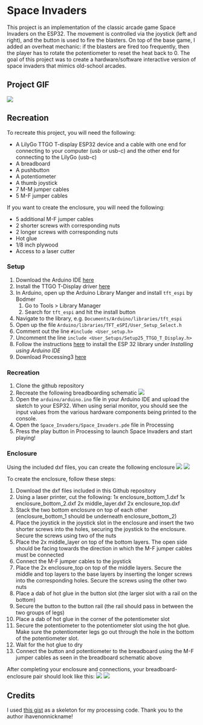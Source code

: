 # Space Invaders

This project is an implementation of the classic arcade game Space Invaders on the ESP32. The movement is controlled via the joystick (left and right), and the button is used to fire the blasters. On top of the base game, I added an overheat mechanic: if the blasters are fired too frequently, then the player has to rotate the potentiometer to reset the heat back to 0. The goal of this project was to create a hardware/software interactive version of space invaders that mimics old-school arcades.

## Project GIF
![](https://github.com/KareemDaCosta/Space-Invaders/blob/main/media/demo.gif)

## Recreation
To recreate this project, you will need the following:
- A LilyGo TTGO T-display ESP32 device and a cable with one end for connecting to your computer (usb or usb-c) and the other end for connecting to the LilyGo (usb-c)
- A breadboard
- A pushbutton
- A potentiometer
- A thumb joystick
- 7 M-M jumper cables
- 5 M-F jumper cables

If you want to create the enclosure, you will need the following:
- 5 additional M-F jumper cables
- 2 shorter screws with corresponding nuts
- 2 longer screws with corresponding nuts
- Hot glue
- 1/8 inch plywood
- Access to a laser cutter

### Setup
1. Download the Arduino IDE [here](https://www.arduino.cc/en/software)
2. Install the TTGO T-Display driver [here](https://github.com/Xinyuan-LilyGO/TTGO-T-Display)
3. In Arduino, open up the Arduino Library Manger and install `tft_espi` by Bodmer 
    1. Go to Tools > Library Manager
    2. Search for `tft_espi` and hit the install button
4. Navigate to the library, e.g. `Documents/Arduino/libraries/tft_espi`
5. Open up the file `Arduino/libraries/TFT_eSPI/User_Setup_Select.h`
6. Comment out the line `#include <User_setup.h>`
7. Uncomment the line `include <User_Setups/Setup25_TTGO_T_Display.h>`
8. Follow the instructions [here](https://docs.espressif.com/projects/arduino-esp32/en/latest/installing.html) to install the ESP 32 library under *Installing using Arduino IDE*
9. Download Processing3 [here](https://processing.org/download)

### Recreation
1. Clone the github repository
2. Recreate the following breadboarding schematic
![](https://i.ibb.co/KbKzFrM/Fritzing-Project-2-bb.png)
3. Open the `arduino/arduino.ino` file in your Arduino IDE and upload the sketch to your ESP32. When using serial monitor, you should see the input values from the various hardware components being printed to the console.
4. Open the `Space_Invaders/Space_Invaders.pde` file in Processing
6. Press the play button in Processing to launch Space Invaders and start playing!

### Enclosure
Using the included dxf files, you can create the following enclosure
![](https://i.ibb.co/5nCnwMF/enclosure1.jpg)
![](https://i.ibb.co/ZNQzxrM/enclosure2jpg.jpg)

To create the enclosure, follow these steps:
1. Download the dxf files included in this Github repository
2. Using a laser printer, cut the following:
  1x enclosure_bottom_1.dxf
  1x enclosure_bottom_2.dxf
  2x middle_layer.dxf
  2x enclosure_top.dxf
3. Stack the two bottom enclosure on top of each other (enclosure_bottom_1 should be underneath enclosure_bottom_2)
4. Place the joystick in the joystick slot in the enclosure and insert the two shorter screws into the holes, securing the joystick to the enclosure. Secure the screws using two of the nuts
5. Place the 2x middle_layer on top of the bottom layers. The open side should be facing towards the direction in which the M-F jumper cables must be connected
6. Connect the M-F jumper cables to the joystick
7. Place the 2x enclosure_top on top of the middle layers. Secure the middle and top layers to the base layers by inserting the longer screws into the corresponding holes. Secure the screws using the other two nuts
8. Place a dab of hot glue in the button slot (the larger slot with a rail on the bottom)
9. Secure the button to the button rail (the rail should pass in between the two groups of legs)
10. Place a dab of hot glue in the corner of the potentiometer slot
11. Secure the potentiometer to the potentiometer slot using the hot glue. Make sure the potentiometer legs go out through the hole in the bottom of the potentiometer slot.
12. Wait for the hot glue to dry
13. Connect the button and potentiometer to the breadboard using the M-F jumper cables as seen in the breadboard schematic above

After completing your enclosure and connections, your breadboard-enclosure pair should look like this:
![](https://i.ibb.co/g3vYfRx/circuit1.jpg)
![](https://i.ibb.co/kgvbN2B/circuit2.jpg)

## Credits
I used [this gist](https://gist.github.com/ihavenonickname/5cc5b9b1d9b912f704061a241bc096ad) as a skeleton for my processing code. Thank you to the author ihavenonnickname!
